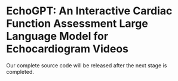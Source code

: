 # EchoGPT: An Interactive Cardiac Function Assessment Large Language Model for Echocardiogram Videos

Our complete source code will be released after the next stage is completed.
